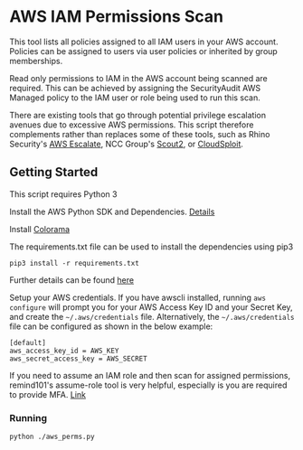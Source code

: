 # AWS IAM Permissions Scan

This tool lists all policies assigned to all IAM users in your AWS account. Policies can be assigned to users via user policies or inherited by group memberships. 

Read only permissions to IAM in the AWS account being scanned are required. This can be achieved by assigning the SecurityAudit AWS Managed policy to the IAM user or role being used to run this scan. 

There are existing tools that go through potential privilege escalation avenues due to excessive AWS permissions. This script therefore complements rather than replaces some of these tools, such as Rhino Security's [AWS Escalate](https://github.com/RhinoSecurityLabs/Security-Research/blob/master/tools/aws-pentest-tools/aws_escalate.py), NCC Group's [Scout2](https://github.com/nccgroup/Scout2), or [CloudSploit](https://github.com/cloudsploit).

## Getting Started

This script requires Python 3

Install the AWS Python SDK and Dependencies. [Details](https://github.com/boto/boto3)

Install [Colorama](https://pypi.org/project/colorama/)

The requirements.txt file can be used to install the dependencies using pip3

 ```
 pip3 install -r requirements.txt
 ```

Further details can be found [here](https://aws.amazon.com/developers/getting-started/python/)

Setup your AWS credentials. If you have awscli installed, running `aws configure` will prompt you for your AWS Access Key ID and your Secret Key, and create the `~/.aws/credentials` file. Alternatively, the `~/.aws/credentials` file can be configured as shown in the below example:

```
[default]
aws_access_key_id = AWS_KEY
aws_secret_access_key = AWS_SECRET
```

If you need to assume an IAM role and then scan for assigned permissions, remind101's assume-role tool is very helpful, especially is you are required to provide MFA. [Link](https://github.com/remind101/assume-role)


### Running

```
python ./aws_perms.py
```
